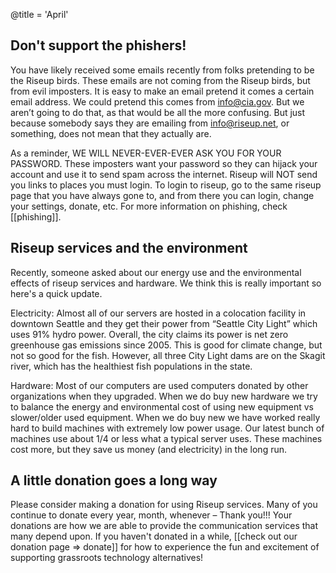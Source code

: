 @title = 'April'

## Don't support the phishers!

You have likely received some emails recently from folks pretending to be the Riseup birds. These emails are not coming from the Riseup birds, but from evil imposters. It is easy to make an email pretend it comes a certain email address. We could pretend this comes from info@cia.gov. But we aren’t going to do that, as that would be all the more confusing. But just because somebody says they are emailing from info@riseup.net, or something, does not mean that they actually are.

As a reminder, WE WILL NEVER-EVER-EVER ASK YOU FOR YOUR PASSWORD. These imposters want your password so they can hijack your account and use it to send spam across the internet. Riseup will NOT send you links to places you must login. To login to riseup, go to the same riseup page that you have always gone to, and from there you can login, change your settings, donate, etc.  For more information on phishing, check [[phishing]].

## Riseup services and the environment

Recently, someone asked about our energy use and the environmental effects of riseup services and hardware.  We think this is really important so here's a quick update.

Electricity:  Almost all of our servers are hosted in a colocation facility in downtown Seattle and they get their power from “Seattle City Light” which uses 91% hydro power.  Overall, the city claims its power is net zero greenhouse gas emissions since 2005. This is good for climate change, but not so good for the fish. However, all three City Light dams are on the Skagit river, which has the healthiest fish populations in the state.

Hardware: Most of our computers are used computers donated by other organizations when they upgraded. When we do buy new hardware we try to balance the energy and environmental cost of using new equipment vs  slower/older used equipment. When we do buy new we have worked really hard to build machines with extremely low power usage. Our latest bunch of machines use about 1/4 or less what a typical server uses. These machines cost more, but they save us money (and electricity) in the long run.

## A little donation goes a long way

Please consider making a donation for using Riseup services.  Many of you continue to donate every year, month, whenever – Thank you!!!  Your donations are how we are able to provide the communication services that many depend upon. If you haven't donated in a while, [[check out our donation page => donate]] for how to experience the fun and excitement of supporting grassroots technology alternatives!
